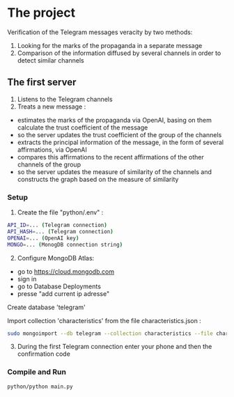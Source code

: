 # The project
Verification of the Telegram messages veracity by two methods:
1) Looking for the marks of the propaganda in a separate message
2) Comparison of the information diffused by several channels in order to detect similar channels

## The first server
1) Listens to the Telegram channels
2) Treats a new message :
- estimates the marks of the propaganda via OpenAI, basing on them calculate the trust coefficient of the message 
- so the server updates the trust coefficient of the group of the channels
- extracts the principal information of the message, in the form of several affirmations, via OpenAI
- compares this affirmations to the recent affirmations of the other channels of the group
- so the server updates the measure of similarity of the channels and constructs the graph based on the measure of similarity
  
### Setup
1) Create the file "python/.env" : 
```sh
API_ID=... (Telegram connection)
API_HASH=... (Telegram connection)
OPENAI=... (OpenAI key)
MONGO=... (MonogDB connection string)
```
2) Configure MongoDB Atlas:
- go to https://cloud.mongodb.com 
- sign in 
- go to Database Deployments
- presse "add current ip adresse"

Create database 'telegram'

Import collection 'characteristics' from the file characteristics.json :

```sh
sudo mongoimport --db telegram --collection characteristics --file characteristics.json
```
3) During the first Telegram connection enter your phone and then the confirmation code
### Compile and Run
```sh
python/python main.py
```
